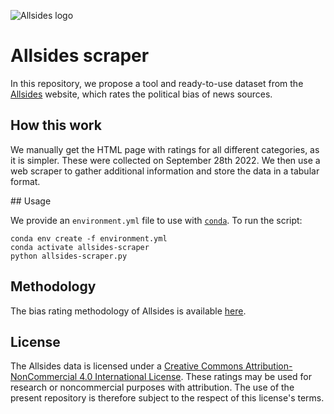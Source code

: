 ![Allsides logo](https://www.allsides.com/sites/all/themes/allsides/images/AllSides-Logo.svg)

# Allsides scraper

In this repository, we propose a tool and ready-to-use dataset from the [Allsides](https://www.allsides.com/media-bias/ratings?field_featured_bias_rating_value=All&field_news_source_type_tid%5B%5D=1&field_news_source_type_tid%5B%5D=2&field_news_source_type_tid%5B%5D=3&field_news_source_type_tid%5B%5D=4&field_news_source_type_tid%5B%5D=5&field_news_bias_nid_1%5B1%5D=1&field_news_bias_nid_1%5B2%5D=2&field_news_bias_nid_1%5B3%5D=3&title=) website, which rates the political bias of news sources.

## How this work

We manually get the HTML page with ratings for all different categories, as it is simpler. These were collected on September 28th 2022. We then use a web scraper to gather additional information and store the data in a tabular format.

## Usage

We provide an `environment.yml` file to use with [`conda`](https://conda.io/projects/conda/en/latest/user-guide/install/index.html). To run the script:

```
conda env create -f environment.yml
conda activate allsides-scraper
python allsides-scraper.py
```

## Methodology

The bias rating methodology of Allsides is available [here](https://www.allsides.com/media-bias/media-bias-rating-methods).

## License

The Allsides data is licensed under a [Creative Commons Attribution-NonCommercial 4.0 International License](https://creativecommons.org/licenses/by-nc/4.0/). These ratings may be used for research or noncommercial purposes with attribution. The use of the present repository is therefore subject to the respect of this license's terms.
